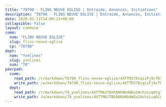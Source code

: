 ```yaml
---
title: "78790 - FLINS NEUVE EGLISE | Entraide, Annonces, Initiatives"
description: "78790 - FLINS NEUVE EGLISE | Entraide, Annonces, Initiatives"
date: 2020-01-11T14:09:21+09:00
collapsible: false
layout: commune
comm:
  nom: "FLINS NEUVE EGLISE"
  slug: flins-neuve-eglise
  cp: "78790"
dept:
  nom: "Yvelines"
  slug: yvelines
  num: "78"
peerpad:
  comm:
    read_path: /r/markdown/78790_flins-neuve-eglise/4XTTM378sqiiFj9cTRt9ku9uUj3hEjQV7e5VuzxnNXK867sgn
    write_path: /w/markdown/78790_flins-neuve-eglise/4XTTM378sqiiFj9cTRt9ku9uUj3hEjQV7e5VuzxnNXK867sgn-K3TgV3YVBkWhUMRfqPooSg2ckF2wkLzRZHe5Xa6JyB8XDFb7gWo3Ftdwpn1eQeKzdJRtsEx44eJ8QD3Z5JsYPdGh5a9FgxHirp7JEW6NAxegJSZwc9RTAXshrGgXKp55PhLcC49g
  dept:
    read_path: /r/markdown/78_yvelines/4XTTM6JTBkR8NkNb4WEo1AchzLuq6Cg73ydg7w9pErcQZA13p
    write_path: /w/markdown/78_yvelines/4XTTM6JTBkR8NkNb4WEo1AchzLuq6Cg73ydg7w9pErcQZA13p-K3TgUBFRQCPZwoWqJkunXeSjdgbtU3xzUSsui8DBc3rCTw6mbo4gNvfQRdE99JD3AnVW7fzseq687LKfGWCfAPajih5ByiZ3SpFz1r449oWaDnM5BHKZTbYtf6pEhRvzWbcazhrS
---
```


